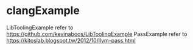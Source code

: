 # clangExample

LibToolingExample refer to https://github.com/kevinaboos/LibToolingExample
PassExample refer to https://kitoslab.blogspot.tw/2012/10/llvm-pass.html
